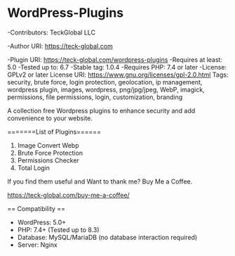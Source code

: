 # WordPress-Plugins
-Contributors: TeckGlobal LLC

-Author URI: https://teck-global.com

-Plugin URI: https://teck-global.com/wordpress-plugins
-Requires at least: 5.0
-Tested up to: 6.7
-Stable tag: 1.0.4
-Requires PHP: 7.4 or later
-License: GPLv2 or later
License URI: https://www.gnu.org/licenses/gpl-2.0.html
Tags: security, brute force, login protection, geolocation, ip management, wordpress plugin, images, wordpress, png/jpg/jpeg, WebP, imagick, permissions, file permissions, login, customization, branding

A collection free Wordpress plugins to enhance security and add convenience to your website.

=======List of Plugins======
1. Image Convert Webp
2. Brute Force Protection
3. Permissions Checker
4. Total Login

If you find them useful and Want to thank me? Buy Me a Coffee.

https://teck-global.com/buy-me-a-coffee/

== Compatibility ==
- WordPress: 5.0+
- PHP: 7.4+ (Tested up to 8.3)
- Database: MySQL/MariaDB (no database interaction required)
- Server: Nginx
